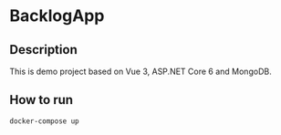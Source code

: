 # BacklogApp

## Description

This is demo project based on Vue 3, ASP.NET Core 6 and MongoDB.

## How to run
```
docker-compose up
```